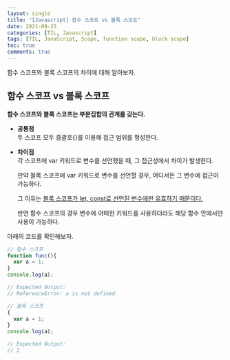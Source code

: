 ```yaml
---
layout: single
title: "[Javascript] 함수 스코프 vs 블록 스코프"
date: 2021-09-25
categories: [TIL, Javascript]
tags: [TIL, JavaScript, Scope, function scope, block scope]
toc: true
comments: true
---
```



함수 스코프와 블록 스코프의 차이에 대해 알아보자.

## 함수 스코프 vs 블록 스코프
**함수 스코프와 블록 스코프는 부분집합의 관계를 갖는다.**

- **공통점**  
두 스코프 모두 중괄호{}를 이용해 접근 범위를 형성한다.

- **차이점**  
각 스코프에 var 키워드로 변수를 선언했을 때, 그 접근성에서 차이가 발생한다. 

  만약 블록 스코프에 var 키워드로 변수를 선언할 경우, 어디서든 그 변수에 접근이 가능하다.

  그 이유는 [블록 스코프가 let, const로 선언된 변수에만 유효하기 때문이다.](https://jihyungong.github.io/til/javascript/Variables/)

  반면 함수 스코프의 경우 변수에 어떠한 키워드를 사용하더라도 해당 함수 안에서만 사용이 가능하다.

아래의 코드를 확인해보자. 
```javascript
// 함수 스코프
function func(){
  var a = 1;
}
console.log(a);

// Expected Output:
// ReferenceError: a is not defined
```
```javascript
// 블록 스코프
{
  var a = 1;
}
console.log(a);

// Expected Output:
// 1

```
